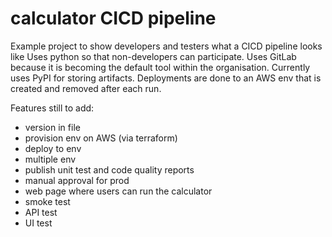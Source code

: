 # calculator CICD pipeline
Example project to show developers and testers what a CICD pipeline looks like
Uses python so that non-developers can participate.
Uses GitLab because it is becoming the default tool within the organisation. 
Currently uses PyPI for storing artifacts. 
Deployments are done to an AWS env that is created and removed after each run. 


Features still to add:

- version in file
- provision env on AWS (via terraform)
- deploy to env
- multiple env
- publish unit test and code quality reports
- manual approval for prod
- web page where users can run the calculator
- smoke test
- API test
- UI test